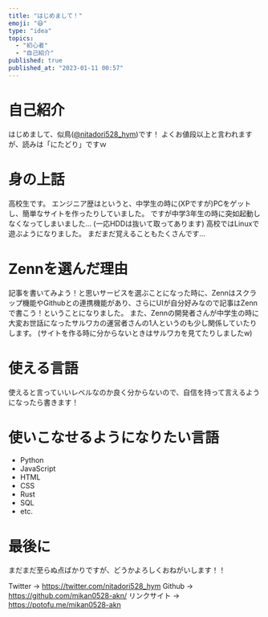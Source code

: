 ```yaml
---
title: "はじめまして！"
emoji: "😆"
type: "idea"
topics:
  - "初心者"
  - "自己紹介"
published: true
published_at: "2023-01-11 00:57"
---
```


# 自己紹介
はじめまして、似鳥([@nitadori528_hym](https://twitter.com/nitadori528_hym))です！
よくお値段以上と言われますが、読みは「にたどり」ですｗ
# 身の上話
高校生です。
エンジニア歴はというと、中学生の時に(XPですが)PCをゲットし、簡単なサイトを作ったりしていました。
ですが中学3年生の時に突如起動しなくなってしまいました...
(一応HDDは抜いて取ってあります)
高校ではLinuxで遊ぶようになりました。
まだまだ覚えることもたくさんです...
# Zennを選んだ理由
記事を書いてみよう！と思いサービスを選ぶことになった時に、Zennはスクラップ機能やGithubとの連携機能があり、さらにUIが自分好みなので記事はZennで書こう！ということになりました。
また、Zennの開発者さんが中学生の時に大変お世話になったサルワカの運営者さんの1人というのも少し関係していたりします。
(サイトを作る時に分からないときはサルワカを見てたりしましたw)
# 使える言語
使えると言っていいレベルなのか良く分からないので、自信を持って言えるようになったら書きます！
# 使いこなせるようになりたい言語
- Python
- JavaScript
- HTML
- CSS
- Rust
- SQL
- etc.
# 最後に
まだまだ至らぬ点ばかりですが、どうかよろしくおねがいします！！

Twitter → https://twitter.com/nitadori528_hym
Github → https://github.com/mikan0528-akn/
リンクサイト → https://potofu.me/mikan0528-akn